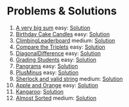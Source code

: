 # Problems & Solutions

1. [A very big sum](https://www.hackerrank.com/challenges/a-very-big-sum/problem) easy: [Solution](https://github.com/MuhamedAdly/HackerRankSolutions/tree/master/A%20very%20big%20sum.playground)
2. [Birthday Cake Candles](https://www.hackerrank.com/challenges/birthday-cake-candles) easy: [Solution](https://github.com/MuhamedAdly/HackerRankSolutions/tree/master/Birthday%20Cake%20Candles.playground)
3. [ClimbingLeaderboard](https://www.hackerrank.com/challenges/climbing-the-leaderboard/) medium: [Solution](https://github.com/MuhamedAdly/HackerRankSolutions/tree/master/ClimbingLeaderboard.playground)
4. [Compare the Triplets](https://www.hackerrank.com/challenges/compare-the-triplets/problem) easy: [Solution](https://github.com/MuhamedAdly/HackerRankSolutions/tree/master/Compare%20the%20Triplets.playground)
5. [DiagonalDifference](https://www.hackerrank.com/challenges/diagonal-difference/problem) easy: [Solution](https://github.com/MuhamedAdly/HackerRankSolutions/tree/master/DiagonalDifference.playground)
6. [Grading Students](https://www.hackerrank.com/challenges/grading/problem) easy: [Solution](https://github.com/MuhamedAdly/HackerRankSolutions/tree/master/Grading%20Students.playground)
7. [Pangrams](https://www.hackerrank.com/challenges/pangrams) easy: [Solution](https://github.com/MuhamedAdly/HackerRankSolutions/tree/master/Pangrams.playground)
8. [PlusMinus](https://www.hackerrank.com/challenges/plus-minus/problem) easy: [Solution](https://github.com/MuhamedAdly/HackerRankSolutions/tree/master/PlusMinus.playground)
9. [Sherlock and valid string](https://www.hackerrank.com/challenges/sherlock-and-valid-string/problem) medium: [Solution](https://github.com/MuhamedAdly/HackerRankSolutions/tree/master/sherlock-and-valid-string.playground)
10. [Apple and Orange](https://www.hackerrank.com/challenges/apple-and-orange) easy: [Solution](https://github.com/MuhamedAdly/HackerRankSolutions/tree/master/Apple%20and%20Orange.playground)
11. [Kangaroo](https://www.hackerrank.com/challenges/kangaroo): [Solution](https://github.com/MuhamedAdly/HackerRankSolutions/tree/master/Kangaroo.playground)
12. [Almost Sorted](https://www.hackerrank.com/challenges/almost-sorted) medium: [Solution](https://github.com/MuhamedAdly/HackerRankSolutions/tree/master/AlmostSorted.playground)